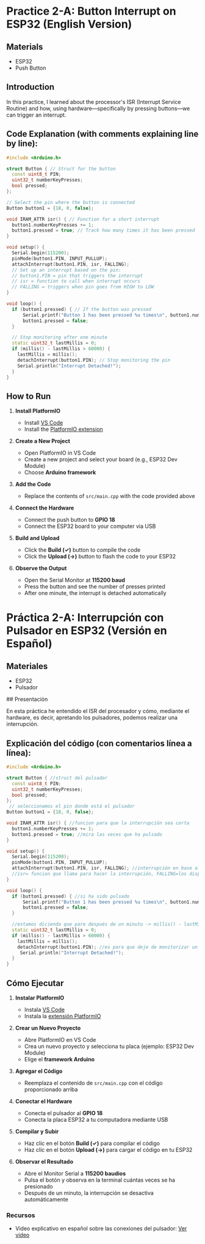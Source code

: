 # Practice 2-A: Button Interrupt on ESP32 (English Version)

## Materials
- ESP32
- Push Button

## Introduction
In this practice, I learned about the processor's ISR (Interrupt Service Routine) and how, using hardware—specifically by pressing buttons—we can trigger an interrupt.

## Code Explanation (with comments explaining line by line):
```cpp
#include <Arduino.h>

struct Button { // Struct for the button
  const uint8_t PIN;
  uint32_t numberKeyPresses;
  bool pressed;
};

// Select the pin where the button is connected
Button button1 = {18, 0, false};

void IRAM_ATTR isr() { // Function for a short interrupt
  button1.numberKeyPresses += 1;
  button1.pressed = true; // Track how many times it has been pressed
}

void setup() {
  Serial.begin(115200);
  pinMode(button1.PIN, INPUT_PULLUP);
  attachInterrupt(button1.PIN, isr, FALLING); 
  // Set up an interrupt based on the pin:
  // button1.PIN = pin that triggers the interrupt
  // isr = function to call when interrupt occurs
  // FALLING = triggers when pin goes from HIGH to LOW
}

void loop() {
  if (button1.pressed) { // If the button was pressed
      Serial.printf("Button 1 has been pressed %u times\n", button1.numberKeyPresses); // Print to the terminal
      button1.pressed = false;
  }

  // Stop monitoring after one minute
  static uint32_t lastMillis = 0;
  if (millis() - lastMillis > 60000) {
    lastMillis = millis();
    detachInterrupt(button1.PIN); // Stop monitoring the pin
    Serial.println("Interrupt Detached!");
  }
}  
```

## How to Run

1. **Install PlatformIO**
   - Install [VS Code](https://code.visualstudio.com/)
   - Install the [PlatformIO extension](https://platformio.org/install/ide?install=vscode)

2. **Create a New Project**
   - Open PlatformIO in VS Code
   - Create a new project and select your board (e.g., ESP32 Dev Module)
   - Choose **Arduino framework**

3. **Add the Code**
   - Replace the contents of `src/main.cpp` with the code provided above

4. **Connect the Hardware**
   - Connect the push button to **GPIO 18**
   - Connect the ESP32 board to your computer via USB

5. **Build and Upload**
   - Click the **Build (✓)** button to compile the code
   - Click the **Upload (→)** button to flash the code to your ESP32

6. **Observe the Output**
   - Open the Serial Monitor at **115200 baud**
   - Press the button and see the number of presses printed
   - After one minute, the interrupt is detached automatically


# Práctica 2-A: Interrupción con Pulsador en ESP32 (Versión en Español)
## Materiales
- ESP32
- Pulsador

## Presentación

En esta práctica he entendido el ISR del procesador y cómo, mediante el hardware, es decir, apretando los pulsadores, podemos realizar una interrupción.

## Explicación del código (con comentarios línea a línea):
```cpp
#include <Arduino.h>

struct Button { //struct del pulsador
  const uint8_t PIN;
  uint32_t numberKeyPresses;
  bool pressed;
};
 // seleccionamos el pin donde está el pulsador
Button button1 = {18, 0, false};

void IRAM_ATTR isr() { //funcion para que la interrupción sea corta 
  button1.numberKeyPresses += 1;
  button1.pressed = true; //mira las veces que ha pulsado
}

void setup() {
  Serial.begin(115200);
  pinMode(button1.PIN, INPUT_PULLUP);
  attachInterrupt(button1.PIN, isr, FALLING); //interrupción en base al pin por pin, button1.PIN= clavija que hace la interrupción y debe monitorizar, 
  //isr= funcion que llama para hacer la interrupción, FALLING=los disparadores interrumpen cuando el pin va de HIGH a LOW
}

void loop() {
  if (button1.pressed) { //si ha sido pulsado
      Serial.printf("Button 1 has been pressed %u times\n", button1.numberKeyPresses); //lo enseña por la terminal
      button1.pressed = false;
  }

  //estamos diciendo que pare después de un minuto -> millis() - lastMillis > 60000
  static uint32_t lastMillis = 0;
  if (millis() - lastMillis > 60000) {
    lastMillis = millis();
    detachInterrupt(button1.PIN); //es para que deje de monitorizar un pin, el de parar
     Serial.println("Interrupt Detached!");
  }
}  
```
## Cómo Ejecutar

1. **Instalar PlatformIO**
   - Instala [VS Code](https://code.visualstudio.com/)
   - Instala la [extensión PlatformIO](https://platformio.org/install/ide?install=vscode)

2. **Crear un Nuevo Proyecto**
   - Abre PlatformIO en VS Code
   - Crea un nuevo proyecto y selecciona tu placa (ejemplo: ESP32 Dev Module)
   - Elige el **framework Arduino**

3. **Agregar el Código**
   - Reemplaza el contenido de `src/main.cpp` con el código proporcionado arriba

4. **Conectar el Hardware**
   - Conecta el pulsador al **GPIO 18**
   - Conecta la placa ESP32 a tu computadora mediante USB

5. **Compilar y Subir**
   - Haz clic en el botón **Build (✓)** para compilar el código
   - Haz clic en el botón **Upload (→)** para cargar el código en tu ESP32

6. **Observar el Resultado**
   - Abre el Monitor Serial a **115200 baudios**
   - Pulsa el botón y observa en la terminal cuántas veces se ha presionado
   - Después de un minuto, la interrupción se desactiva automáticamente

### Recursos
- Video explicativo en español sobre las conexiones del pulsador: [Ver video](assets/practica2avideo.mp4)